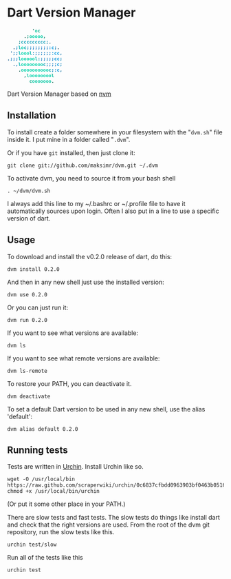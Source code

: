 # Dart Version Manager

<div style="font-family: Courier; font-size:8pt; font-weight: bold;"><pre>
<span style='color:#000000;'>&nbsp;</span><span style='color:#000000;'>&nbsp;</span><span style='color:#000000;'>&nbsp;</span><span style='color:#000000;'>&nbsp;</span><span style='color:#000000;'>&nbsp;</span><span style='color:#000000;'>&nbsp;</span><span style='color:#000000;'>&nbsp;</span><span style='color:#000000;'>&nbsp;</span><span style='color:#010c0b;'>&nbsp;</span><span style='color:#056955;'>'</span><span style='color:#05c49c;'>o</span><span style='color:#04a686;'>c</span><span style='color:#02231b;'>&nbsp;</span><span style='color:#000000;'>&nbsp;</span><span style='color:#000000;'>&nbsp;</span><span style='color:#000000;'>&nbsp;</span><span style='color:#000000;'>&nbsp;</span><span style='color:#000000;'>&nbsp;</span><span style='color:#000000;'>&nbsp;</span><span style='color:#000000;'>&nbsp;</span><br/><span style='color:#000000;'>&nbsp;</span><span style='color:#000000;'>&nbsp;</span><span style='color:#000000;'>&nbsp;</span><span style='color:#000000;'>&nbsp;</span><span style='color:#000000;'>&nbsp;</span><span style='color:#020f0d;'>&nbsp;</span><span style='color:#034c3f;'>.</span><span style='color:#038c71;'>;</span><span style='color:#02c59f;'>o</span><span style='color:#00d3aa;'>o</span><span style='color:#00d3aa;'>o</span><span style='color:#00d3aa;'>o</span><span style='color:#01c9a1;'>o</span><span style='color:#027b62;'>,</span><span style='color:#021713;'>&nbsp;</span><span style='color:#000000;'>&nbsp;</span><span style='color:#000000;'>&nbsp;</span><span style='color:#000000;'>&nbsp;</span><span style='color:#000000;'>&nbsp;</span><span style='color:#000000;'>&nbsp;</span><br/><span style='color:#000000;'>&nbsp;</span><span style='color:#000000;'>&nbsp;</span><span style='color:#000000;'>&nbsp;</span><span style='color:#031c2d;'>&nbsp;</span><span style='color:#047f83;'>;</span><span style='color:#029eaf;'>c</span><span style='color:#019ab5;'>c</span><span style='color:#019ab5;'>c</span><span style='color:#019ab5;'>c</span><span style='color:#019ab5;'>c</span><span style='color:#019ab6;'>c</span><span style='color:#019ab5;'>c</span><span style='color:#019ab5;'>c</span><span style='color:#019ab5;'>c</span><span style='color:#037e9e;'>;</span><span style='color:#034b6e;'>.</span><span style='color:#02202e;'>&nbsp;</span><span style='color:#000101;'>&nbsp;</span><span style='color:#000000;'>&nbsp;</span><span style='color:#000000;'>&nbsp;</span><br/><span style='color:#000000;'>&nbsp;</span><span style='color:#010407;'>&nbsp;</span><span style='color:#033a61;'>.</span><span style='color:#0270ba;'>;</span><span style='color:#01b2b1;'>l</span><span style='color:#00cfab;'>o</span><span style='color:#01acb2;'>c</span><span style='color:#0181ba;'>;</span><span style='color:#0172be;'>;</span><span style='color:#0172be;'>;</span><span style='color:#0172be;'>;</span><span style='color:#0172be;'>;</span><span style='color:#0172be;'>;</span><span style='color:#0172be;'>;</span><span style='color:#0172be;'>;</span><span style='color:#0189d2;'>:</span><span style='color:#0198e0;'>c</span><span style='color:#0273ac;'>;</span><span style='color:#022f4a;'>.</span><span style='color:#000203;'>&nbsp;</span><br/><span style='color:#021826;'>&nbsp;</span><span style='color:#035d9b;'>'</span><span style='color:#0172be;'>;</span><span style='color:#0172be;'>;</span><span style='color:#01b2b1;'>l</span><span style='color:#00d3aa;'>o</span><span style='color:#00d3aa;'>o</span><span style='color:#00d2aa;'>o</span><span style='color:#01b5b0;'>l</span><span style='color:#018bb9;'>:</span><span style='color:#0172be;'>;</span><span style='color:#0172be;'>;</span><span style='color:#0172be;'>;</span><span style='color:#0172be;'>;</span><span style='color:#0172be;'>;</span><span style='color:#0173bf;'>;</span><span style='color:#0190d8;'>:</span><span style='color:#0098e1;'>c</span><span style='color:#0098e1;'>c</span><span style='color:#036fa7;'>,</span><br/><span style='color:#044d7e;'>.</span><span style='color:#0172bd;'>;</span><span style='color:#0172be;'>;</span><span style='color:#0172be;'>;</span><span style='color:#01b2b1;'>l</span><span style='color:#00d3aa;'>o</span><span style='color:#00d3aa;'>o</span><span style='color:#00d3aa;'>o</span><span style='color:#00d3aa;'>o</span><span style='color:#00d3aa;'>o</span><span style='color:#01c0ae;'>l</span><span style='color:#0197b6;'>:</span><span style='color:#0175bd;'>;</span><span style='color:#0172be;'>;</span><span style='color:#0172be;'>;</span><span style='color:#0172be;'>;</span><span style='color:#0177c2;'>;</span><span style='color:#0094dd;'>c</span><span style='color:#0098e1;'>c</span><span style='color:#027db8;'>;</span><br/><span style='color:#000001;'>&nbsp;</span><span style='color:#031c2a;'>&nbsp;</span><span style='color:#044e84;'>.</span><span style='color:#026db5;'>,</span><span style='color:#01b1b1;'>l</span><span style='color:#00d3aa;'>o</span><span style='color:#00d3aa;'>o</span><span style='color:#00d3aa;'>o</span><span style='color:#00d3aa;'>o</span><span style='color:#00d3aa;'>o</span><span style='color:#00d3aa;'>o</span><span style='color:#00d3aa;'>o</span><span style='color:#00c9ac;'>o</span><span style='color:#01a0b4;'>c</span><span style='color:#0179bc;'>;</span><span style='color:#0172be;'>;</span><span style='color:#0172be;'>;</span><span style='color:#017cc7;'>;</span><span style='color:#0097e0;'>c</span><span style='color:#027db8;'>;</span><br/><span style='color:#000000;'>&nbsp;</span><span style='color:#000000;'>&nbsp;</span><span style='color:#000000;'>&nbsp;</span><span style='color:#010204;'>&nbsp;</span><span style='color:#054b3f;'>.</span><span style='color:#02caa2;'>o</span><span style='color:#00d3aa;'>o</span><span style='color:#00d3aa;'>o</span><span style='color:#00d3aa;'>o</span><span style='color:#00d3aa;'>o</span><span style='color:#00d3aa;'>o</span><span style='color:#00d3aa;'>o</span><span style='color:#00d3aa;'>o</span><span style='color:#00d3aa;'>o</span><span style='color:#00ceab;'>o</span><span style='color:#01a9b2;'>c</span><span style='color:#0180bb;'>;</span><span style='color:#0181cb;'>:</span><span style='color:#0293da;'>c</span><span style='color:#036a9c;'>,</span><br/><span style='color:#000000;'>&nbsp;</span><span style='color:#000000;'>&nbsp;</span><span style='color:#000000;'>&nbsp;</span><span style='color:#000000;'>&nbsp;</span><span style='color:#000000;'>&nbsp;</span><span style='color:#021614;'>&nbsp;</span><span style='color:#046f5c;'>,</span><span style='color:#02c49c;'>l</span><span style='color:#00d4ab;'>o</span><span style='color:#00d4ab;'>o</span><span style='color:#00d4ab;'>o</span><span style='color:#00d4ab;'>o</span><span style='color:#00d4ab;'>o</span><span style='color:#00d3aa;'>o</span><span style='color:#00d3aa;'>o</span><span style='color:#00d4ab;'>o</span><span style='color:#05b595;'>l</span><span style='color:#031b26;'>&nbsp;</span><span style='color:#010406;'>&nbsp;</span><span style='color:#000000;'>&nbsp;</span><br/><span style='color:#000000;'>&nbsp;</span><span style='color:#000000;'>&nbsp;</span><span style='color:#000000;'>&nbsp;</span><span style='color:#000000;'>&nbsp;</span><span style='color:#000000;'>&nbsp;</span><span style='color:#000000;'>&nbsp;</span><span style='color:#000000;'>&nbsp;</span><span style='color:#03170f;'>&nbsp;</span><span style='color:#05a481;'>c</span><span style='color:#04c9a4;'>o</span><span style='color:#04c7a3;'>o</span><span style='color:#04c7a3;'>o</span><span style='color:#04c7a3;'>o</span><span style='color:#04c7a3;'>o</span><span style='color:#04c7a3;'>o</span><span style='color:#04c7a3;'>o</span><span style='color:#065441;'>.</span><span style='color:#000000;'>&nbsp;</span><span style='color:#000000;'>&nbsp;</span><span style='color:#000000;'>&nbsp;</span><br/></pre>
</div>

Dart Version Manager based on [nvm](https://github.com/creationix/nvm)

## Installation

To install create a folder somewhere in your filesystem with the "`dvm.sh`" file inside it.  I put mine in a folder called "`.dvm`".

Or if you have `git` installed, then just clone it:

    git clone git://github.com/maksimr/dvm.git ~/.dvm

To activate dvm, you need to source it from your bash shell

    . ~/dvm/dvm.sh

I always add this line to my ~/.bashrc or ~/.profile file to have it automatically sources upon login.
Often I also put in a line to use a specific version of dart.

## Usage

To download and install the v0.2.0 release of dart, do this:

    dvm install 0.2.0

And then in any new shell just use the installed version:

    dvm use 0.2.0

Or you can just run it:

    dvm run 0.2.0

If you want to see what versions are available:

    dvm ls

If you want to see what remote versions are available:

    dvm ls-remote

To restore your PATH, you can deactivate it.

    dvm deactivate

To set a default Dart version to be used in any new shell, use the alias 'default':

    dvm alias default 0.2.0

## Running tests
Tests are written in [Urchin](http://www.urchin.sh). Install Urchin like so.

    wget -O /usr/local/bin https://raw.github.com/scraperwiki/urchin/0c6837cfbdd0963903bf0463b05160c2aecc22ef/urchin
    chmod +x /usr/local/bin/urchin

(Or put it some other place in your PATH.)

There are slow tests and fast tests. The slow tests do things like install dart
and check that the right versions are used. From the root of the dvm git repository,
run the slow tests like this.

    urchin test/slow

Run all of the tests like this

    urchin test
